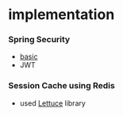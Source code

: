 # implementation
### Spring Security
- [basic](https://adjh54.tistory.com/91)
- JWT

### Session Cache using Redis
- used [Lettuce](https://lettuce.io/) library
